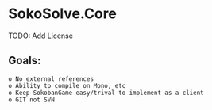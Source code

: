﻿SokoSolve.Core
================

TODO: Add License

Goals:
---------

	o No external references
	o Ability to compile on Mono, etc
	o Keep SokobanGame easy/trival to implement as a client
	o GIT not SVN